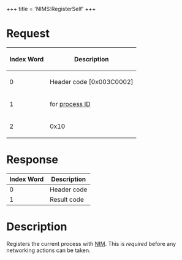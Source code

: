 +++
title = 'NIMS:RegisterSelf'
+++

# Request

<table>
<thead>
<tr class="header">
<th><p>Index Word</p></th>
<th><p>Description</p></th>
</tr>
</thead>
<tbody>
<tr class="odd">
<td><p>0</p></td>
<td><p>Header code [0x003C0002]</p></td>
</tr>
<tr class="even">
<td><p>1</p></td>
<td><p>for <a href="../IPC#Handle_Translation" title="wikilink">process
ID</a></p></td>
</tr>
<tr class="odd">
<td><p>2</p></td>
<td><p>0x10</p></td>
</tr>
</tbody>
</table>

# Response

| Index Word | Description |
|------------|-------------|
| 0          | Header code |
| 1          | Result code |

# Description

Registers the current process with [NIM](NIM_Services "wikilink"). This
is *required* before any networking actions can be taken.
